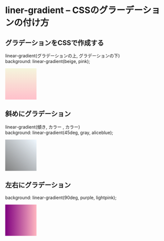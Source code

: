 # liner-gradient – CSSのグラーデーションの付け方
## グラデーションをCSSで作成する

linear-gradient(グラデーションの上, グラデーションの下)   
background: linear-gradient(beige, pink);

<div style="width:100px; height: 100px; background: linear-gradient(beige, pink);"></div>

## 斜めにグラデーション

linear-gradient(傾き, カラー , カラー)   
background: linear-gradient(45deg, gray, aliceblue);

<div style="width:100px; height: 100px; background: linear-gradient(45deg, gray, aliceblue);"></div>

## 左右にグラデーション

background: linear-gradient(90deg, purple, lightpink);

<div style="width:100px; height: 100px; background: linear-gradient(90deg, purple, lightpink);"></div>
